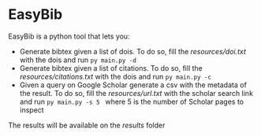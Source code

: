 # EasyBib
EasyBib is a python tool that lets you:
- Generate bibtex given a list of dois. To do so, fill the *resources/doi.txt* with the dois and run `py main.py -d`
- Generate bibtex given a list of citations. To do so, fill the *resources/citations.txt* with the dois and run `py main.py -c`
- Given a query on Google Scholar generate a csv with the metadata of the result. To do so, fill the *resources/url.txt* with the scholar search link and run `py main.py -s 5 ` where 5 is the number of Scholar pages to inspect

The results will be available on the *results* folder